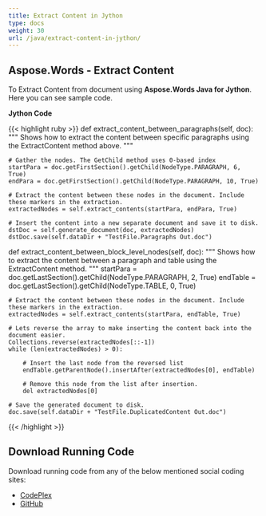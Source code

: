 ```yaml
---
title: Extract Content in Jython
type: docs
weight: 30
url: /java/extract-content-in-jython/
---
```


## **Aspose.Words - Extract Content**
To Extract Content from document using **Aspose.Words Java for Jython**. Here you can see sample code.

**Jython Code**

{{< highlight ruby >}}
def extract_content_between_paragraphs(self, doc):
    """
        Shows how to extract the content between specific paragraphs using the ExtractContent method above.
    """

    # Gather the nodes. The GetChild method uses 0-based index
    startPara = doc.getFirstSection().getChild(NodeType.PARAGRAPH, 6, True)
    endPara = doc.getFirstSection().getChild(NodeType.PARAGRAPH, 10, True)

    # Extract the content between these nodes in the document. Include these markers in the extraction.
    extractedNodes = self.extract_contents(startPara, endPara, True)

    # Insert the content into a new separate document and save it to disk.
    dstDoc = self.generate_document(doc, extractedNodes)
    dstDoc.save(self.dataDir + "TestFile.Paragraphs Out.doc")
def extract_content_between_block_level_nodes(self, doc):
    """
        Shows how to extract the content between a paragraph and table using the ExtractContent method.
    """
    startPara = doc.getLastSection().getChild(NodeType.PARAGRAPH, 2, True)
    endTable = doc.getLastSection().getChild(NodeType.TABLE, 0, True)

    # Extract the content between these nodes in the document. Include these markers in the extraction.
    extractedNodes = self.extract_contents(startPara, endTable, True)

    # Lets reverse the array to make inserting the content back into the document easier.
    Collections.reverse(extractedNodes[::-1])
    while (len(extractedNodes) > 0):

        # Insert the last node from the reversed list
        endTable.getParentNode().insertAfter(extractedNodes[0], endTable)

        # Remove this node from the list after insertion.
        del extractedNodes[0]

    # Save the generated document to disk.
    doc.save(self.dataDir + "TestFile.DuplicatedContent Out.doc")
{{< /highlight >}}
## **Download Running Code**
Download running code from any of the below mentioned social coding sites:

- [CodePlex](https://asposewordsjavajython.codeplex.com/releases/view/619260)
- [GitHub](https://github.com/aspose-words/Aspose.Words-for-Java/releases/tag/Aspose.Words_Java_for_Jython-v1.0.0)
